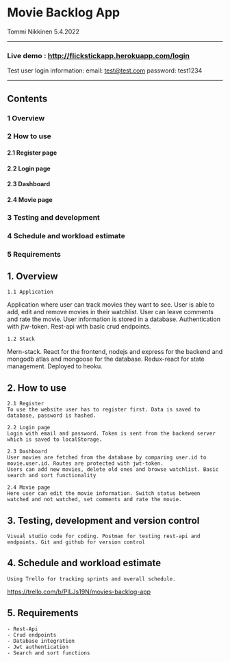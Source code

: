 # Movie Backlog App

Tommi Nikkinen 5.4.2022

----
### Live demo : http://flickstickapp.herokuapp.com/login

Test user login information:
email: test@test.com
password: test1234

----

## Contents

### 1 Overview	
### 2 How to use	
#### 2.1 Register page	
#### 2.2 Login page
#### 2.3 Dashboard
#### 2.4 Movie page
### 3 Testing and development	
### 4 Schedule and workload estimate	
### 5 Requirements	


## 1. Overview
	1.1 Application
Application where user can track movies they want to see. User is able to add, edit and remove movies in their watchlist. User can leave comments and rate the movie. User information is stored in a database. Authentication with jtw-token. Rest-api with basic crud endpoints.

	1.2 Stack
	
Mern-stack. React for the frontend, nodejs and express for the backend and mongodb atlas and mongoose for the database. Redux-react for state management. Deployed to heoku.


## 2. How to use

	2.1 Register
	To use the website user has to register first. Data is saved to database, password is hashed.
	
	2.2 Login page
	Login with email and password. Token is sent from the backend server which is saved to localStorage. 

	2.3 Dashboard
	User movies are fetched from the database by comparing user.id to movie.user.id. Routes are protected with jwt-token. 
	Users can add new movies, delete old ones and browse watchlist. Basic search and sort functionality
	
	2.4 Movie page
	Here user can edit the movie information. Switch status between watched and not watched, set comments and rate the movie.



## 3. Testing, development and version control

	Visual studio code for coding. Postman for testing rest-api and endpoints. Git and github for version control

## 4. Schedule and workload estimate

	Using Trello for tracking sprints and overall schedule.
	
https://trello.com/b/PlLJs19N/movies-backlog-app


## 5. Requirements

	- Rest-Api
	- Crud endpoints
	- Database integration
	- Jwt authentication
	- Search and sort functions


